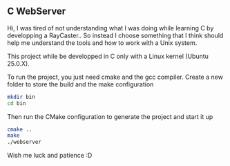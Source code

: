 ## C WebServer
Hi, I was tired of not understanding what I was doing while learning C by developping a RayCaster..
So instead I choose something that I think should help me understand the tools and how to work with a Unix system.

This project while be developped in C only with a Linux kernel (Ubuntu 25.0.X).

To run the project, you just need cmake and the gcc compiler.
Create a new folder to store the build and the make configuration
```bash
mkdir bin
cd bin
```

Then run the CMake configuration to generate the project and start it up
```bash
cmake ..
make
./webserver
```

Wish me luck and patience :D